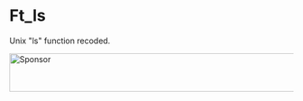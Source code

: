 # Ft_ls
Unix "ls" function recoded.

<a target='_blank' rel='nofollow' href='https://app.codesponsor.io/link/JBTH3H4bhJWJ5FEzwurGnwZP/Zupirio/Ft_ls'>  <img alt='Sponsor' width='888' height='68' src='https://app.codesponsor.io/embed/JBTH3H4bhJWJ5FEzwurGnwZP/Zupirio/Ft_ls.svg' /></a>
